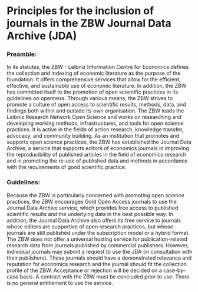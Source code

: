 # Principles for the inclusion of journals in the ZBW Journal Data Archive (JDA)

### Preamble: 
In its statutes, the ZBW - Leibniz Information Centre for Economics defines the collection and indexing of economic literature as the purpose of the foundation. It offers comprehensive services that allow for the efficient, effective, and sustainable use of economic literature. In addition, the ZBW has committed itself to the promotion of open scientific practices in its guidelines on openness. Through various means, the ZBW strives to promote a culture of open access to scientific results, methods, data, and findings both within and outside its own organisation. The ZBW leads the Leibniz Research Network Open Science and works on researching and developing working methods, infrastructures, and tools for open science practices. It is active in the fields of action research, knowledge transfer, advocacy, and community building. As an institution that promotes and supports open science practices, the ZBW has established the Journal Data Archive, a service that supports editors of economics journals in improving the reproducibility of published articles in the field of economics research and in promoting the re-use of published data and methods in accordance with the requirements of good scientific practice.


### Guidelines:
Because the ZBW is particularly concerned with promoting open science practices, the ZBW encourages Gold Open Access journals to use the Journal Data Archive service, which provides free access to published scientific results and the underlying data in the best possible way. 
In addition, the Journal Data Archive also offers its free service to journals whose editors are supportive of open research practices, but whose journals are still published under the subscription model or a hybrid format. 
The ZBW does not offer a universal hosting service for publication-related research data from journals published by commercial publishers. However, individual journals may submit a request to use the JDA (in consultation with their publishers). These journals should have a demonstrated relevance and reputation for economics research and the journal should fit the collection profile of the ZBW. 
Acceptance or rejection will be decided on a case-by-case basis. A contract with the ZBW must be concluded prior to use. There is no general entitlement to use the service.
